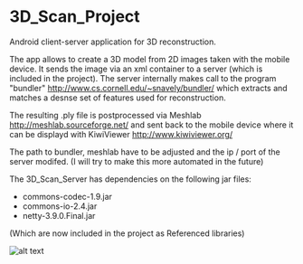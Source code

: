 # 3D_Scan_Project
Android client-server application for 3D reconstruction.

The app allows to create a 3D model from 2D images taken with the mobile device.
It sends the image via an xml container to a server (which is included in the project).
The server internally makes call to the program "bundler"
http://www.cs.cornell.edu/~snavely/bundler/
which extracts and matches a desnse set of features used for reconstruction.

The resulting .ply file is postprocessed via Meshlab
http://meshlab.sourceforge.net/
and sent back to the mobile device where it can be displayd with KiwiViewer
http://www.kiwiviewer.org/

The path to bundler, meshlab have to be adjusted and the ip / port of the server modifed.
(I will try to make this more automated in the future)

The 3D_Scan_Server has dependencies on the following jar files:
* commons-codec-1.9.jar
* commons-io-2.4.jar
* netty-3.9.0.Final.jar

(Which are now included in the project as Referenced libraries)

![alt text](https://github.com/ohza/example.jpg "Example")
